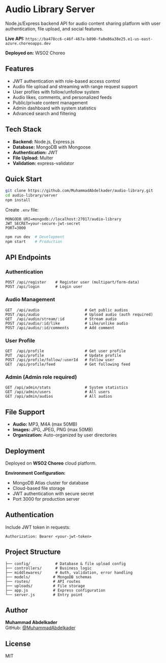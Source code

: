 # Audio Library Server

Node.js/Express backend API for audio content sharing platform with user authentication, file upload, and social features.

**Live API:** `https://ba478cc6-c46f-467a-b890-fa8e86a38e25.e1-us-east-azure.choreoapps.dev`

**Deployed on:** WSO2 Choreo

## Features

- JWT authentication with role-based access control
- Audio file upload and streaming with range request support
- User profiles with follow/unfollow system
- Audio likes, comments, and personalized feeds
- Public/private content management
- Admin dashboard with system statistics
- Advanced search and filtering

## Tech Stack

- **Backend:** Node.js, Express.js
- **Database:** MongoDB with Mongoose
- **Authentication:** JWT
- **File Upload:** Multer
- **Validation:** express-validator

## Quick Start

```bash
git clone https://github.com/MuhammadAbdelkader/audio-library.git
cd audio-library/server
npm install
```

Create `.env` file:
```env
MONGODB_URI=mongodb://localhost:27017/audio-library
JWT_SECRET=your-secure-jwt-secret
PORT=3000
```

```bash
npm run dev  # Development
npm start    # Production
```

## API Endpoints

### Authentication
```http
POST /api/register    # Register user (multipart/form-data)
POST /api/login       # Login user
```

### Audio Management
```http
GET  /api/audio                    # Get public audios
POST /api/audio                    # Upload audio (auth required)
GET  /api/audio/stream/:id         # Stream audio
POST /api/audio/:id/like           # Like/unlike audio
POST /api/audio/:id/comments       # Add comment
```

### User Profile
```http
GET  /api/profile                  # Get user profile
PUT  /api/profile                  # Update profile
POST /api/profile/follow/:userId   # Follow user
GET  /api/profile/feed             # Get following feed
```

### Admin (Admin role required)
```http
GET /api/admin/stats               # System statistics
GET /api/admin/users               # All users
GET /api/admin/audios              # All audios
```

## File Support

- **Audio:** MP3, M4A (max 50MB)
- **Images:** JPG, JPEG, PNG (max 50MB)
- **Organization:** Auto-organized by user directories

## Deployment

Deployed on **WSO2 Choreo** cloud platform.

**Environment Configuration:**
- MongoDB Atlas cluster for database
- Cloud-based file storage
- JWT authentication with secure secret
- Port 3000 for production server

## Authentication

Include JWT token in requests:
```http
Authorization: Bearer <your-jwt-token>
```

## Project Structure

```
├── config/           # Database & file upload config
├── controllers/      # Business logic
├── middlewares/      # Auth, validation, error handling
├── models/          # MongoDB schemas
├── routes/          # API routes
├── uploads/         # File storage
├── app.js           # Express configuration
└── server.js        # Entry point
```

## Author

**Muhammad Abdelkader**  
GitHub: [@MuhammadAbdelkader](https://github.com/MuhammadAbdelkader)

## License

MIT
